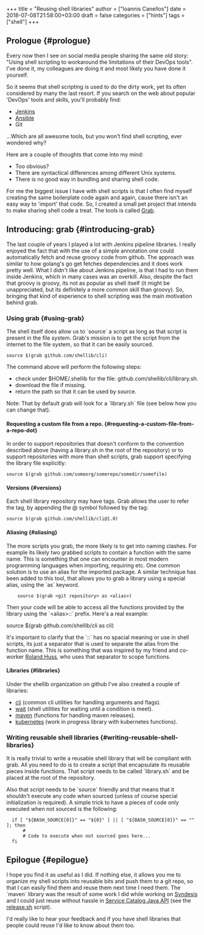 +++
title = "Reusing shell libraries"
author = ["Ioannis Canellos"]
date = 2018-07-08T21:58:00+03:00
draft = false
categories = ["hints"]
tags = ["shell"]
+++

## Prologue {#prologue}

Every now then I see on social media people sharing the same old story: "Using shell scripting to workaround the limitations of their DevOps tools".
I've done it, my colleagues are doing it and most likely you have done it yourself.

So it seems that shell scripting is used to do the dirty work, yet its often considered by many the last resort.
If you search on the web about popular 'DevOps' tools and skills, you'll probably find:

-   [Jenkins](https://jenkins.io)
-   [Ansible](https://www.ansible.com/)
-   Git

...Which are all awesome tools, but you won't find shell scripting, ever wondered why?

Here are a couple of thoughts that come into my mind:

-   Too obvious?
-   There are syntactical differences among different Unix systems.
-   There is no good way in bundling and sharing shell code.

For me the biggest issue I have with shell scripts is that I often find myself creating the same boilerplate code again and again, cause there isn't an easy way to 'import' that code.
So, I created a small pet project that intends to make sharing shell code a treat. The tools is called [Grab](https://github.com/shellib/grab).


## Introducing: grab {#introducing-grab}

The last couple of years I played a lot with Jenkins pipeline libraries. I really enjoyed the fact that with the use of a simple annotation one could automatically fetch and reuse groovy code from github.
The approach was similar to how golang's go get fetches dependencies and it does work pretty well. What I didn't like about Jenkins pipeline, is that I had to run them inside Jenkins, which in many cases was an overkill.
Also, despite the fact that groovy is groovy, its not as popular as shell itself (it might be unappreciated, but its definitely a more common skill than groovy).
So, bringing that kind of experience to shell scripting was the main motivation behind grab.


### Using grab {#using-grab}

The shell itself does allow us to \`source\` a script as long as that script is present in the file system. Grab's mission is to get the script from the internet to the file system, so that it can be easily sourced.

```nil
source $(grab github.com/shellib/cli)
```

The command above will perform the following steps:

-   check under $HOME/.shellib for the file: github.com/shellib/cli/library.sh.
-   download the file if missing.
-   return the path so that it can be used by source.

Note: That by default grab will look for a \`library.sh\` file (see below how you can change that).


#### Requesting a custom file from a repo. {#requesting-a-custom-file-from-a-repo-dot}

In order to support repositories that doesn't conform to the convention described above (having a library.sh in the root of the repository) or to support repositories with more than shell scripts, grab support specifying the library file explicitly:

```nil
source $(grab github.com/someorg/somerepo/somedir/somefile)
```


#### Versions {#versions}

Each shell library repository may have tags. Grab allows the user to refer the tag, by appending the @ symbol followed by the tag:

```nil
source $(grab github.com/shellib/cli@1.0)
```


#### Aliasing {#aliasing}

The more scripts you grab, the more likely is to get into naming clashes. For example its likely two grabbed scripts to contain a function with the same name.
This is something that one can encounter in most modern programming languages when importing, requiring etc. One common solution is to use an alias for the imported package.
A similar technique has been added to this tool, that allows you to grab a library using a special alias, using the \`as\` keyword.

```nil
    source $(grab <git repository> as <alias>)
```

Then your code will be able to access all the functions provided by the library using the \`&lt;alias&gt;::\` prefix. Here's a real example:

source $(grab github.com/shellib/cli as cli)

It's important to clarify that the \`::\` has no spacial meaning or use in shell scripts, its just a separator that is used to separate the alias from the function name.
This is something that was inspired by my friend and co-worker [Roland Huss](https://github.com/rhuss), who uses that separator to scope functions.


#### Libraries {#libraries}

Under the shellib organization on github I've also created a couple of libraries:

-   [cli](https://github.com/shellib/cli) (common cli utilities for handling arguments and flags).
-   [wait](https://github.com/shellib/wait) (shell utilities for waiting until a condition is meet).
-   [maven](https://github.com/shellib/maven) (functions for handling maven releases).
-   [kubernetes](https://github.com/shellib/kubernetes) (work in progress library with kubernetes functions).


### Writing reusable shell libraries {#writing-reusable-shell-libraries}

It is really trivial to write a reusable shell library that will be compliant with grab.
All you need to do is to create a script that encapsulate its reusable pieces inside functions.
That script needs to be called \`library.sh\` and be placed at the root of the repository.

Also that script needs to be \`source\` friendly and that means that it shouldn't execute any code when sourced (unless of course special initialization is required).
A simple trick to have a pieces of code only executed when not sourced is the following:

```nil
  if [ "${BASH_SOURCE[0]}" == "${0}" ] || [ "${BASH_SOURCE[0]}" == "" ]; then
      #
      # Code to execute when not sourced goes here...
  fi
```


## Epilogue {#epilogue}

I hope you find it as useful as I did. If nothing else, it allows you me to organize my shell scripts into reusable bits and push them to a git repo, so that I can easily find them and reuse them next time I need them.
The \`maven\` library was the result of some work I did while working on [Syndesis](https://syndesis.io/) and I could just reuse without hassle in [Service Catalog Java API](https://github.com/snowdrop/service-catalog-java-api) (see the [release.sh](https://github.com/snowdrop/service-catalog-java-api/blob/master/release.sh) script).

I'd really like to hear your feedback and if you have shell libraries that people could reuse I'd like to know about them too.
